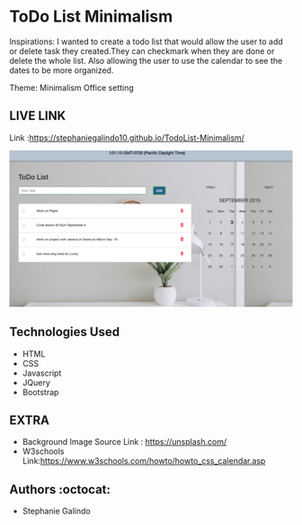 # ToDo List Minimalism

Inspirations: I wanted to create a todo list that would allow the user to add or delete task they created.They can checkmark when they are done or delete the whole list. Also allowing the user to use the calendar to see the dates to be more organized.

Theme:  Minimalism Office setting

## LIVE LINK 
Link :https://stephaniegalindo10.github.io/TodoList-Minimalism/

![To DO List Website](https://github.com/StephanieGalindo10/TodoList/blob/master/media/todolist.png)



## Technologies Used 
* HTML
* CSS
* Javascript
* JQuery
* Bootstrap



## EXTRA
* Background Image Source  Link : https://unsplash.com/
* W3schools Link:https://www.w3schools.com/howto/howto_css_calendar.asp


## Authors :octocat:
* Stephanie Galindo 
